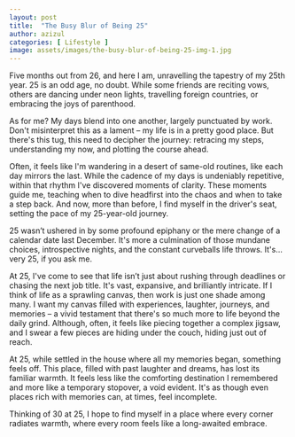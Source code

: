 ```yaml
---
layout: post
title:  "The Busy Blur of Being 25"
author: azizul
categories: [ Lifestyle ]
image: assets/images/the-busy-blur-of-being-25-img-1.jpg
---
```

Five months out from 26, and here I am, unravelling the tapestry of my 25th year. 25 is an odd age, no doubt. While some friends are reciting vows, others are dancing under neon lights, travelling foreign countries, or embracing the joys of parenthood.

As for me? My days blend into one another, largely punctuated by work. Don't misinterpret this as a lament – my life is in a pretty good place. But there's this tug, this need to decipher the journey: retracing my steps, understanding my now, and plotting the course ahead.

Often, it feels like I'm wandering in a desert of same-old routines, like each day mirrors the last. While the cadence of my days is undeniably repetitive, within that rhythm I've discovered moments of clarity. These moments guide me, teaching when to dive headfirst into the chaos and when to take a step back. And now, more than before, I find myself in the driver's seat, setting the pace of my 25-year-old journey.

25 wasn’t ushered in by some profound epiphany or the mere change of a calendar date last December. It's more a culmination of those mundane choices, introspective nights, and the constant curveballs life throws. It's… very 25, if you ask me.

At 25, I've come to see that life isn’t just about rushing through deadlines or chasing the next job title. It's vast, expansive, and brilliantly intricate. If I think of life as a sprawling canvas, then work is just one shade among many. I want my canvas filled with experiences, laughter, journeys, and memories – a vivid testament that there's so much more to life beyond the daily grind. Although, often, it feels like piecing together a complex jigsaw, and I swear a few pieces are hiding under the couch, hiding just out of reach.

At 25, while settled in the house where all my memories began, something feels off. This place, filled with past laughter and dreams, has lost its familiar warmth. It feels less like the comforting destination I remembered and more like a temporary stopover, a void evident. It's as though even places rich with memories can, at times, feel incomplete.

Thinking of 30 at 25, I hope to find myself in a place where every corner radiates warmth, where every room feels like a long-awaited embrace.
